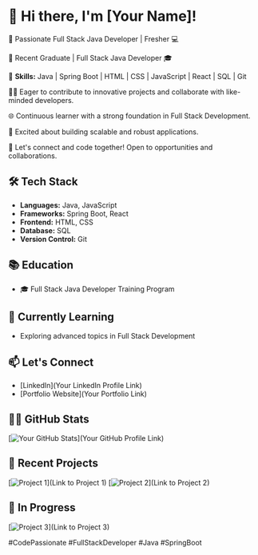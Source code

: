 # 👋 Hi there, I'm [Your Name]!

🚀 Passionate Full Stack Java Developer | Fresher 💻

🌟 Recent Graduate | Full Stack Java Developer 🎓

🔧 **Skills:** Java | Spring Boot | HTML | CSS | JavaScript | React | SQL | Git

👨‍💻 Eager to contribute to innovative projects and collaborate with like-minded developers.

🌐 Continuous learner with a strong foundation in Full Stack Development.

🚀 Excited about building scalable and robust applications.

🔗 Let's connect and code together! Open to opportunities and collaborations.

## 🛠️ Tech Stack

- **Languages:** Java, JavaScript
- **Frameworks:** Spring Boot, React
- **Frontend:** HTML, CSS
- **Database:** SQL
- **Version Control:** Git

## 📚 Education

- 🎓 Full Stack Java Developer Training Program

## 🌱 Currently Learning

- Exploring advanced topics in Full Stack Development

## 📫 Let's Connect

- [LinkedIn](Your LinkedIn Profile Link)
- [Portfolio Website](Your Portfolio Link)

## 👨‍💻 GitHub Stats

[![Your GitHub Stats](https://github-readme-stats.vercel.app/api?username=YourGitHubUsername&show_icons=true&hide=contribs)](Your GitHub Profile Link)

## 📌 Recent Projects

[![Project 1](https://via.placeholder.com/400x200/007BFF/FFFFFF?text=Project+1)](Link to Project 1)
[![Project 2](https://via.placeholder.com/400x200/28A745/FFFFFF?text=Project+2)](Link to Project 2)

## 🚧 In Progress

[![Project 3](https://via.placeholder.com/400x200/FFC107/000000?text=Project+3)](Link to Project 3)

#CodePassionate #FullStackDeveloper #Java #SpringBoot

